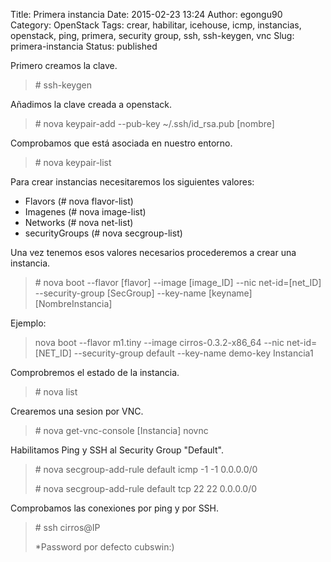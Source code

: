 Title: Primera instancia
Date: 2015-02-23 13:24
Author: egongu90
Category: OpenStack
Tags: crear, habilitar, icehouse, icmp, instancias, openstack, ping, primera, security group, ssh, ssh-keygen, vnc
Slug: primera-instancia
Status: published

Primero creamos la clave.

> \# ssh-keygen

Añadimos la clave creada a openstack.

> \# nova keypair-add --pub-key \~/.ssh/id\_rsa.pub [nombre]

Comprobamos que está asociada en nuestro entorno.

> \# nova keypair-list

Para crear instancias necesitaremos los siguientes valores:

-   Flavors (\# nova flavor-list)
-   Imagenes (\# nova image-list)
-   Networks (\# nova net-list)
-   securityGroups (\# nova secgroup-list)

Una vez tenemos esos valores necesarios procederemos a crear una
instancia.

> \# nova boot --flavor [flavor] --image [image\_ID] --nic
> net-id=[net\_ID] --security-group [SecGroup] --key-name [keyname]
> [NombreInstancia]

Ejemplo:

> nova boot --flavor m1.tiny --image cirros-0.3.2-x86\_64 --nic
> net-id=[NET\_ID] --security-group default --key-name demo-key
> Instancia1

Comprobremos el estado de la instancia.

> \# nova list

Crearemos una sesion por VNC.

> \# nova get-vnc-console [Instancia] novnc

Habilitamos Ping y SSH al Security Group "Default".

> \# nova secgroup-add-rule default icmp -1 -1 0.0.0.0/0
>
> \# nova secgroup-add-rule default tcp 22 22 0.0.0.0/0

Comprobamos las conexiones por ping y por SSH.

> \# ssh cirros@IP
>
> \*Password por defecto cubswin:)
